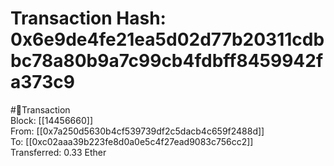 
Transaction Hash: 0x6e9de4fe21ea5d02d77b20311cdbbc78a80b9a7c99cb4fdbff8459942fa373c9
====================================================================================
  
#💸Transaction  
Block: [[14456660]]  
From: [[0x7a250d5630b4cf539739df2c5dacb4c659f2488d]]  
To: [[0xc02aaa39b223fe8d0a0e5c4f27ead9083c756cc2]]  
Transferred: 0.33 Ether
